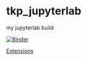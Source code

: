 # tkp_jupyterlab
my jupyterlab build

[![Binder](http://mybinder.org/badge_logo.svg)](http://beta.mybinder.org/v2/gh/timkpaine/tkp_jupyterlab/master?urlpath=lab)

[Extensions](extensions.txt)
